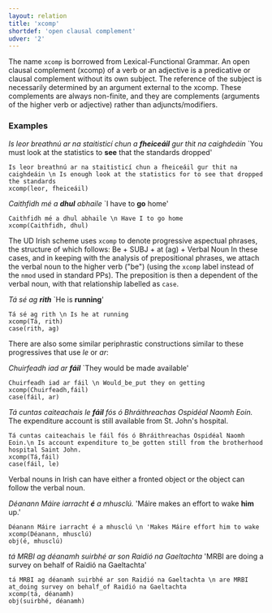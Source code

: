```yaml
---
layout: relation
title: 'xcomp'
shortdef: 'open clausal complement'
udver: '2'
---
```


The name `xcomp` is borrowed from Lexical-Functional Grammar. 
An open clausal complement (xcomp) of a verb or an adjective is a predicative or clausal complement without its own subject. The reference of the subject is necessarily determined by an argument external to the xcomp.
These complements are always non-finite, and they are complements (arguments of the higher verb or adjective) rather than adjuncts/modifiers.

### Examples

_Is leor breathnú ar na staitisticí chun a <b>fheiceáil</b> gur thit na caighdeáin_ `You must look at the statistics to <b>see</b> that the standards dropped'

~~~ sdparse
Is leor breathnú ar na staitisticí chun a fheiceáil gur thit na caighdeáin \n Is enough look at the statistics for to see that dropped the standards
xcomp(leor, fheiceáil)
~~~

_Caithfidh mé a <b>dhul</b> abhaile_ `I have to <b>go</b> home'

~~~ sdparse
Caithfidh mé a dhul abhaile \n Have I to go home
xcomp(Caithfidh, dhul)
~~~ 


The UD Irish scheme uses `xcomp` to denote progressive aspectual phrases, the structure of which follows:
Be + SUBJ + at (ag) + Verbal Noun
In these cases, and in keeping with the analysis of prepositional phrases, we attach the verbal noun to the higher verb ("be") (using the `xcomp` label instead of the `nmod` used in standard PPs). The preposition is then a dependent of the verbal noun, with that relationship labelled as `case`.

_Tá sé ag <b>rith</b>_ `He is <b>running</b>'

~~~ sdparse
Tá sé ag rith \n Is he at running
xcomp(Tá, rith)
case(rith, ag)
~~~

There are also some similar periphrastic constructions similar to these progressives that use _le_ or _ar_:

_Chuirfeadh iad ar <b>fáil</b>_ `They would be made available'

~~~ sdparse
Chuirfeadh iad ar fáil \n Would_be_put they on getting
xcomp(Chuirfeadh,fáil)
case(fáil, ar)
~~~

_Tá cuntas caiteachais le <b>fáil</b> fós ó Bhráithreachas Ospidéal Naomh Eoin._ The expenditure account is still available from St. John's hospital.

~~~ sdparse
Tá cuntas caiteachais le fáil fós ó Bhráithreachas Ospidéal Naomh Eoin.\n Is account expenditure to_be gotten still from the brotherhood hospital Saint John.
xcomp(Tá,fáil)
case(fáil, le)
~~~

Verbal nouns in Irish can have either a fronted object or the object can follow the verbal noun. 

_Déanann Máire iarracht <b>é</b> a mhusclú._ 'Máire makes an effort to wake <b>him</b> up.'

~~~ sdparse
Déanann Máire iarracht é a mhusclú \n 'Makes Máire effort him to wake
xcomp(Déanann, mhusclú)
obj(é, mhusclú)
~~~

_tá MRBI ag déanamh suirbhé ar son Raidió na Gaeltachta_ 'MRBI are doing a survey on behalf of Raidió na Gaeltachta'

~~~ sdparse
tá MRBI ag déanamh suirbhé ar son Raidió na Gaeltachta \n are MRBI at_doing survey on behalf_of Raidió na Gaeltachta
xcomp(tá, déanamh)
obj(suirbhé, déanamh)
~~~
<!-- Interlanguage links updated Po 11. listopadu 2024, 20:11:30 CET -->
